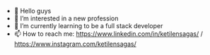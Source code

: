 - 👋 Hello guys
- 👀 I’m interested in a new profession
- 🌱 I’m currently learning to be a full stack developer
- 📫 How to reach me: https://www.linkedin.com/in/ketilensagas/ / https://www.instagram.com/ketilensagas/

<!---
ketilensagas/ketilensagas is a ✨ special ✨ repository because its `README.md` (this file) appears on your GitHub profile.
You can click the Preview link to take a look at your changes.
--->
